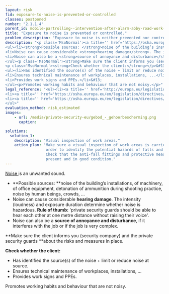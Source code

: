 ```yaml
---
layout: risk
fid: exposure-to-noise-is-prevented-or-controlled
classes: postponed
number: "2.1.1.4"
parent_id: mobile-partrolling--intervention-after-alarm-abby-road-work-environment-site-related
title: "Exposure to noise is prevented or controlled."
problem_description: "Exposure to noise is neither prevented nor controlled."
description: "<p class='MsoNormal'><a title='' href='https://osha.europa.eu/en/topics/noise/index_html' rel='nofollow' target='_blank'>Noise </a>is an unwanted sound. </p>&#13;
<ul><li><strong>Possible sources: </strong>noise of the building’s installations, of machinery, of office equipment, detonation of ammunition during shooting practice, noise by human beings, crowds, ...</li>&#13;
<li>Noise can cause considerable <strong>hearing damage</strong>. The intensity (loudness) and exposure duration determine whether noise is hazardous. <strong>Rule of thumb:</strong> 'private security guards should be able to hear each other at one metre distance without raising their voice'.</li>&#13;
<li>Noise can also be a <strong>source of annoyance and disturbance</strong>, if it interferes with the job or if the job is very complex.</li>&#13;
</ul><p class='MsoNormal'><strong>Make sure the client informs you (security company) and the private security guards </strong>about the risks and measures in place.</p>&#13;
<p class='MsoNormal'><strong>Check whether the client:</strong></p>&#13;
<ul><li>Has identified the source(s) of the noise + limit or reduce noise at source.</li>&#13;
<li>Ensures technical maintenance of workplaces, installations, ...</li>&#13;
<li>Provides work signs and PPEs.</li>&#13;
</ul><p>Promotes working habits and behaviour that are not noisy.</p>"
legal_reference: "<ul><li><a title='' href='http://europa.eu/legislation_summaries/employment_and_social_policy/health_hygiene_safety_at_work/c11113_en.htm' rel='nofollow' target='_blank'>89/391/CEE Implementing measures to improve the health and safety of workers (framework directive).</a></li>&#13;
<li><a title='' href='https://osha.europa.eu/en/legislation/directives/workplaces-equipment-signs-personal-protective-equipment/osh-directives/2' rel='nofollow' target='_blank'>89/654/EEC Directive on the minimum safety and health requirements for the workplace</a>.</li>&#13;
<li><a title='' href='https://osha.europa.eu/en/legislation/directives/exposure-to-physical-hazards/osh-directives/82' rel='nofollow' target='_blank'>2003/10/EC Directive on the minimum health and safety requirements regarding the exposure of workers to the risks arising from physical agents (noise).</a></li>&#13;
</ul>"
evaluation_method: risk_estimated
images:
    - url: /media/private-security-eu/gebod_-_gehoorbescherming.png
      caption: 

solutions:
  solution_1:
    description: "Visual inspection of work areas."
    action_plan: "Make sure a visual inspection of work areas is carried out in
                  order to identify the potential hazards of falls and slips.
                  Check that the anti-fall fittings and protective measures are
                  present and in good condition."
---
```

[Noise ](https://osha.europa.eu/en/topics/noise/index_html)is an unwanted
sound.

  * **Possible sources: **noise of the building’s installations, of machinery, of office equipment, detonation of ammunition during shooting practice, noise by human beings, crowds, ...
  * Noise can cause considerable **hearing damage**. The intensity (loudness) and exposure duration determine whether noise is hazardous. **Rule of thumb:** 'private security guards should be able to hear each other at one metre distance without raising their voice'.
  * Noise can also be a **source of annoyance and disturbance**, if it interferes with the job or if the job is very complex.

**Make sure the client informs you (security company) and the private security guards **about the risks and measures in place.

**Check whether the client:**

  * Has identified the source(s) of the noise + limit or reduce noise at source.
  * Ensures technical maintenance of workplaces, installations, ...
  * Provides work signs and PPEs.

Promotes working habits and behaviour that are not noisy.


